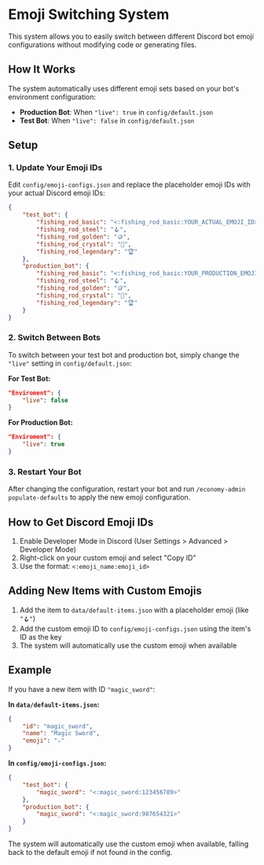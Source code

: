 # Emoji Switching System

This system allows you to easily switch between different Discord bot emoji configurations without modifying code or generating files.

## How It Works

The system automatically uses different emoji sets based on your bot's environment configuration:

- **Production Bot**: When `"live": true` in `config/default.json`
- **Test Bot**: When `"live": false` in `config/default.json`

## Setup

### 1. Update Your Emoji IDs

Edit `config/emoji-configs.json` and replace the placeholder emoji IDs with your actual Discord emoji IDs:

```json
{
    "test_bot": {
        "fishing_rod_basic": "<:fishing_rod_basic:YOUR_ACTUAL_EMOJI_ID>",
        "fishing_rod_steel": "🪝",
        "fishing_rod_golden": "🪙",
        "fishing_rod_crystal": "💠",
        "fishing_rod_legendary": "🏆"
    },
    "production_bot": {
        "fishing_rod_basic": "<:fishing_rod_basic:YOUR_PRODUCTION_EMOJI_ID>",
        "fishing_rod_steel": "🪝",
        "fishing_rod_golden": "🪙",
        "fishing_rod_crystal": "💠",
        "fishing_rod_legendary": "🏆"
    }
}
```

### 2. Switch Between Bots

To switch between your test bot and production bot, simply change the `"live"` setting in `config/default.json`:

**For Test Bot:**
```json
"Enviroment": {
    "live": false
}
```

**For Production Bot:**
```json
"Enviroment": {
    "live": true
}
```

### 3. Restart Your Bot

After changing the configuration, restart your bot and run `/economy-admin populate-defaults` to apply the new emoji configuration.

## How to Get Discord Emoji IDs

1. Enable Developer Mode in Discord (User Settings > Advanced > Developer Mode)
2. Right-click on your custom emoji and select "Copy ID"
3. Use the format: `<:emoji_name:emoji_id>`

## Adding New Items with Custom Emojis

1. Add the item to `data/default-items.json` with a placeholder emoji (like `"🪝"`)
2. Add the custom emoji ID to `config/emoji-configs.json` using the item's ID as the key
3. The system will automatically use the custom emoji when available

## Example

If you have a new item with ID `"magic_sword"`:

**In `data/default-items.json`:**
```json
{
    "id": "magic_sword",
    "name": "Magic Sword",
    "emoji": "⚔️"
}
```

**In `config/emoji-configs.json`:**
```json
{
    "test_bot": {
        "magic_sword": "<:magic_sword:123456789>"
    },
    "production_bot": {
        "magic_sword": "<:magic_sword:987654321>"
    }
}
```

The system will automatically use the custom emoji when available, falling back to the default emoji if not found in the config. 